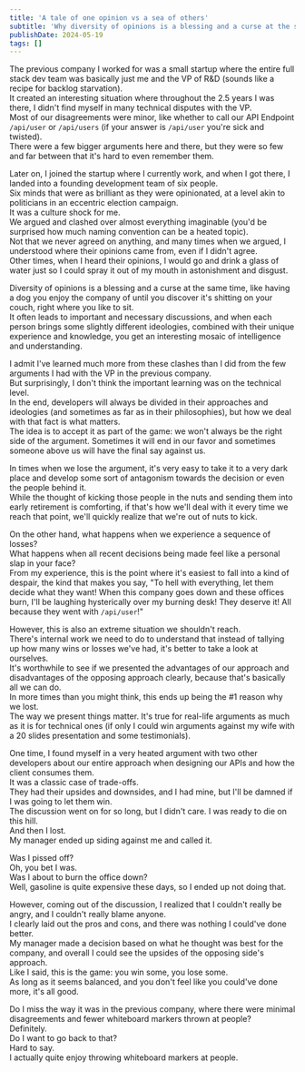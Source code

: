 ```yaml
---
title: 'A tale of one opinion vs a sea of others'
subtitle: 'Why diversity of opinions is a blessing and a curse at the same time'
publishDate: 2024-05-19
tags: []
---
```


The previous company I worked for was a small startup where the entire full stack dev team was basically just me and the VP of R&D (sounds like a recipe for backlog starvation).\
It created an interesting situation where throughout the 2.5 years I was there, I didn't find myself in many technical disputes with the VP.\
Most of our disagreements were minor, like whether to call our API Endpoint `/api/user` or `/api/users` (if your answer is `/api/user` you're sick and twisted).\
There were a few bigger arguments here and there, but they were so few and far between that it's hard to even remember them.

Later on, I joined the startup where I currently work, and when I got there, I landed into a founding development team of six people.\
Six minds that were as brilliant as they were opinionated, at a level akin to politicians in an eccentric election campaign.\
It was a culture shock for me.\
We argued and clashed over almost everything imaginable (you'd be surprised how much naming convention can be a heated topic).\
Not that we never agreed on anything, and many times when we argued, I understood where their opinions came from, even if I didn't agree.\
Other times, when I heard their opinions, I would go and drink a glass of water just so I could spray it out of my mouth in astonishment and disgust.

Diversity of opinions is a blessing and a curse at the same time, like having a dog you enjoy the company of until you discover it's shitting on your couch, right where you like to sit.\
It often leads to important and necessary discussions, and when each person brings some slightly different ideologies, combined with their unique experience and knowledge, you get an interesting mosaic of intelligence and understanding.

I admit I've learned much more from these clashes than I did from the few arguments I had with the VP in the previous company.\
But surprisingly, I don't think the important learning was on the technical level.\
In the end, developers will always be divided in their approaches and ideologies (and sometimes as far as in their philosophies), but how we deal with that fact is what matters.\
The idea is to accept it as part of the game: we won't always be the right side of the argument. Sometimes it will end in our favor and sometimes someone above us will have the final say against us.

In times when we lose the argument, it's very easy to take it to a very dark place and develop some sort of antagonism towards the decision or even the people behind it.\
While the thought of kicking those people in the nuts and sending them into early retirement is comforting, if that's how we'll deal with it every time we reach that point, we'll quickly realize that we're out of nuts to kick.

On the other hand, what happens when we experience a sequence of losses?\
What happens when all recent decisions being made feel like a personal slap in your face?\
From my experience, this is the point where it's easiest to fall into a kind of despair, the kind that makes you say, "To hell with everything, let them decide what they want! When this company goes down and these offices burn, I'll be laughing hysterically over my burning desk! They deserve it! All because they went with `/api/user`!"

However, this is also an extreme situation we shouldn't reach.\
There's internal work we need to do to understand that instead of tallying up how many wins or losses we've had, it's better to take a look at ourselves.\
It's worthwhile to see if we presented the advantages of our approach and disadvantages of the opposing approach clearly, because that's basically all we can do.\
In more times than you might think, this ends up being the #1 reason why we lost.\
The way we present things matter. It's true for real-life arguments as much as it is for technical ones (if only I could win arguments against my wife with a 20 slides presentation and some testimonials).

One time, I found myself in a very heated argument with two other developers about our entire approach when designing our APIs and how the client consumes them.\
It was a classic case of trade-offs.\
They had their upsides and downsides, and I had mine, but I'll be damned if I was going to let them win.\
The discussion went on for so long, but I didn't care. I was ready to die on this hill.\
And then I lost.\
My manager ended up siding against me and called it.

Was I pissed off?\
Oh, you bet I was.\
Was I about to burn the office down?\
Well, gasoline is quite expensive these days, so I ended up not doing that.

However, coming out of the discussion, I realized that I couldn't really be angry, and I couldn't really blame anyone.\
I clearly laid out the pros and cons, and there was nothing I could've done better.\
My manager made a decision based on what he thought was best for the company, and overall I could see the upsides of the opposing side's approach.\
Like I said, this is the game: you win some, you lose some.\
As long as it seems balanced, and you don't feel like you could've done more, it's all good.

Do I miss the way it was in the previous company, where there were minimal disagreements and fewer whiteboard markers thrown at people?\
Definitely.\
Do I want to go back to that?\
Hard to say.\
I actually quite enjoy throwing whiteboard markers at people.
